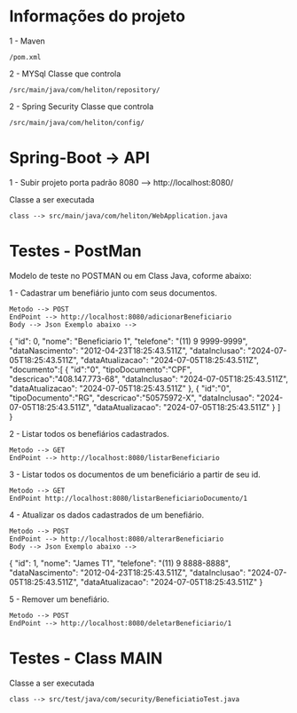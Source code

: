 # Informações do projeto
1 - Maven
	
	/pom.xml
	
2 - MYSql
Classe que controla

	/src/main/java/com/heliton/repository/

2 - Spring Security
Classe que controla

	/src/main/java/com/heliton/config/
	

# Spring-Boot -> API

1 - Subir projeto porta padrão 8080 --> http://localhost:8080/

Classe a ser executada

	class --> src/main/java/com/heliton/WebApplication.java

# Testes - PostMan

Modelo de teste no POSTMAN ou em Class Java, coforme abaixo:

1 - Cadastrar um benefiário junto com seus documentos.

	Metodo --> POST
	EndPoint --> http://localhost:8080/adicionarBeneficiario	
	Body --> Json Exemplo abaixo -->
{
  "id": 0,
  "nome": "Beneficiario 1",
  "telefone": "(11) 9 9999-9999",
  "dataNascimento": "2012-04-23T18:25:43.511Z",
  "dataInclusao": "2024-07-05T18:25:43.511Z",
  "dataAtualizacao": "2024-07-05T18:25:43.511Z",
  "documento":[
        {
        "id":"0",
        "tipoDocumento":"CPF",
        "descricao":"408.147.773-68",
        "dataInclusao": "2024-07-05T18:25:43.511Z",
        "dataAtualizacao": "2024-07-05T18:25:43.511Z"
        },
        {
        "id":"0",
        "tipoDocumento":"RG",
        "descricao":"50575972-X",
        "dataInclusao": "2024-07-05T18:25:43.511Z",
        "dataAtualizacao": "2024-07-05T18:25:43.511Z"
        } ]    
}


2 - Listar todos os benefiários cadastrados.

	Metodo --> GET
	EndPoint --> http://localhost:8080/listarBeneficiario	
	
3 - Listar todos os documentos de um beneficiário a partir de seu id.

	Metodo --> GET
	EndPoint http://localhost:8080/listarBeneficiarioDocumento/1

4 - Atualizar os dados cadastrados de um benefiário.

	Metodo --> POST
	EndPoint --> http://localhost:8080/alterarBeneficiario	
	Body --> Json Exemplo abaixo -->
{
  "id": 1,
  "nome": "James T1",
  "telefone": "(11) 9 8888-8888",
  "dataNascimento": "2012-04-23T18:25:43.511Z",
  "dataInclusao": "2024-07-05T18:25:43.511Z",
  "dataAtualizacao": "2024-07-05T18:25:43.511Z"
}

5 - Remover um benefiário.

	Metodo --> POST
	EndPoint --> http://localhost:8080/deletarBeneficiario/1

# Testes - Class MAIN

Classe a ser executada

	class --> src/test/java/com/security/BeneficiatioTest.java


